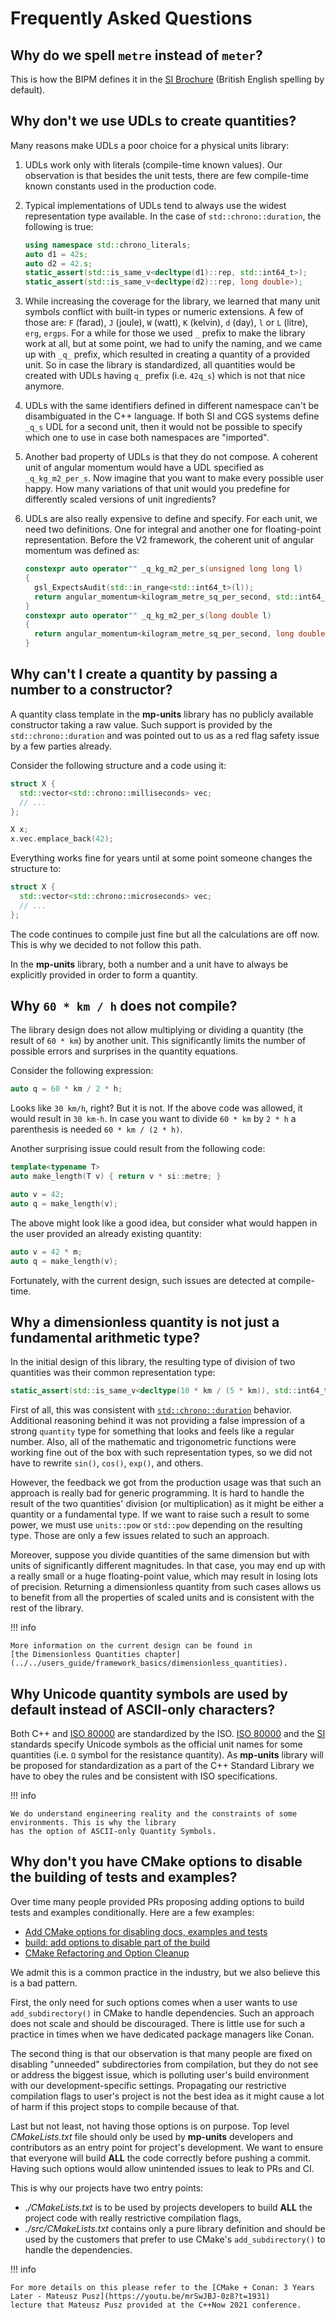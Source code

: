 # Frequently Asked Questions

## Why do we spell `metre` instead of `meter`?

This is how the BIPM defines it in the [SI Brochure](../../appendix/references/#SIBrochure)
(British English spelling by default).


## Why don't we use UDLs to create quantities?

Many reasons make UDLs a poor choice for a physical units library:

1. UDLs work only with literals (compile-time known values). Our observation is that besides
   the unit tests, there are few compile-time known constants used in the production code.
2. Typical implementations of UDLs tend to always use the widest representation type available.
   In the case of `std::chrono::duration`, the following is true:

    ```cpp
    using namespace std::chrono_literals;
    auto d1 = 42s;
    auto d2 = 42.s;
    static_assert(std::is_same_v<decltype(d1)::rep, std::int64_t>);
    static_assert(std::is_same_v<decltype(d2)::rep, long double>);
    ```

3. While increasing the coverage for the library, we learned that many unit symbols conflict  with
   built-in types or numeric extensions. A few of those are: `F` (farad), `J` (joule), `W` (watt),
   `K` (kelvin), `d` (day), `l` or `L` (litre), `erg`, `ergps`. For a while for those we used `_` prefix
   to make the library work at all, but at some point, we had to unify the naming, and we came up with `_q_`
   prefix, which resulted in creating a quantity of a provided unit. So in case the library is
   standardized, all quantities would be created with UDLs having `q_` prefix (i.e. `42q_s`)
   which is not that nice anymore.

4. UDLs with the same identifiers defined in different namespace can't be disambiguated in the C++
   language. If both SI and CGS systems define `_q_s` UDL for a second unit, then it would not be possible
   to specify which one to use in case both namespaces are "imported".

5. Another bad property of UDLs is that they do not compose. A coherent unit of angular momentum would
   have a UDL specified as `_q_kg_m2_per_s`. Now imagine that you want to make every possible user happy.
   How many variations of that unit would you predefine for differently scaled versions of unit ingredients?

6. UDLs are also really expensive to define and specify. For each unit, we need two definitions. One for
   integral and another one for floating-point representation. Before the V2 framework, the coherent unit of
   angular momentum was defined as:

    ```cpp
    constexpr auto operator"" _q_kg_m2_per_s(unsigned long long l)
    {
      gsl_ExpectsAudit(std::in_range<std::int64_t>(l));
      return angular_momentum<kilogram_metre_sq_per_second, std::int64_t>(static_cast<std::int64_t>(l));
    }
    constexpr auto operator"" _q_kg_m2_per_s(long double l)
    {
      return angular_momentum<kilogram_metre_sq_per_second, long double>(l);
    }
    ```


## Why can't I create a quantity by passing a number to a constructor?

A quantity class template in the **mp-units** library has no publicly available constructor taking a raw value.
Such support is provided by the `std::chrono::duration` and was pointed out to us as a red flag safety issue
by a few parties already.

Consider the following structure and a code using it:

```cpp
struct X {
  std::vector<std::chrono::milliseconds> vec;
  // ...
};
```

```cpp
X x;
x.vec.emplace_back(42);
```

Everything works fine for years until at some point someone changes the structure to:

```cpp
struct X {
  std::vector<std::chrono::microseconds> vec;
  // ...
};
```

The code continues to compile just fine but all the calculations are off now. This is why we decided to not
follow this path.

In the **mp-units** library, both a number and a unit have to always be explicitly provided in order to
form a quantity.


## Why `60 * km / h` does not compile?

The library design does not allow multiplying or dividing a quantity (the result of `60 * km`)
by another unit. This significantly limits the number of possible errors and surprises in the
quantity equations.

Consider the following expression:

```cpp
auto q = 60 * km / 2 * h;
```

Looks like `30 km/h`, right? But it is not. If the above code was allowed, it would result
in `30 km⋅h`. In case you want to divide `60 * km` by `2 * h` a parenthesis is needed
`60 * km / (2 * h)`.

Another surprising issue could result from the following code:

```cpp
template<typename T>
auto make_length(T v) { return v * si::metre; }

auto v = 42;
auto q = make_length(v);
```

The above might look like a good idea, but consider what would happen in the user provided
an already existing quantity:

```cpp
auto v = 42 * m;
auto q = make_length(v);
```

Fortunately, with the current design, such issues are detected at compile-time.


## Why a dimensionless quantity is not just a fundamental arithmetic type?

In the initial design of this library, the resulting type of division of two quantities was their
common representation type:

```cpp
static_assert(std::is_same_v<decltype(10 * km / (5 * km)), std::int64_t>);
```

First of all, this was consistent with
[`std::chrono::duration`](https://en.cppreference.com/w/cpp/chrono/duration/operator_arith4) behavior.
Additional reasoning behind it was not providing a false impression of a strong `quantity` type for
something that looks and feels like a regular number. Also, all of the mathematic and trigonometric functions
were working fine out of the box with such representation types, so we did not have to rewrite
`sin()`, `cos()`, `exp()`, and others.

However, the feedback we got from the production usage was that such an approach is really bad for generic
programming. It is hard to handle the result of the two quantities' division (or multiplication) as
it might be either a quantity or a fundamental type. If we want to raise such a result to some power, we
must use `units::pow` or `std::pow` depending on the resulting type. Those are only a few issues related
to such an approach.

Moreover, suppose you divide quantities of the same dimension but with units of significantly different
magnitudes. In that case, you may end up with a really small or a huge floating-point value, which may result
in losing lots of precision. Returning a dimensionless quantity from such cases allows us to benefit from
all the properties of scaled units and is consistent with the rest of the library.

!!! info

    More information on the current design can be found in
    [the Dimensionless Quantities chapter](../../users_guide/framework_basics/dimensionless_quantities).


## Why Unicode quantity symbols are used by default instead of ASCII-only characters?

Both C++ and [ISO 80000](../../appendix/references/#ISO80000) are standardized by the ISO.
[ISO 80000](../../appendix/references/#ISO80000) and the [SI](../../appendix/references/#SIBrochure)
standards specify Unicode symbols as the official unit names for some quantities
(i.e. `Ω` symbol for the resistance quantity).
As **mp-units** library will be proposed for standardization as a part of the C++ Standard Library
we have to obey the rules and be consistent with ISO specifications.

!!! info

    We do understand engineering reality and the constraints of some environments. This is why the library
    has the option of ASCII-only Quantity Symbols.


## Why don't you have CMake options to disable the building of tests and examples?

Over time many people provided PRs proposing adding options to build tests and examples conditionally.
Here are a few examples:

- [Add CMake options for disabling docs, examples and tests](https://github.com/mpusz/mp-units/pull/124)
- [build: add options to disable part of the build](https://github.com/mpusz/mp-units/pull/402)
- [CMake Refactoring and Option Cleanup](https://github.com/mpusz/mp-units/pull/456)

We admit this is a common practice in the industry, but we also believe this is a bad pattern.

First, the only need for such options comes when a user wants to use `add_subdirectory()` in CMake
to handle dependencies. Such an approach does not scale and should be discouraged. There is little
use for such a practice in times when we have dedicated package managers like Conan.

The second thing is that our observation is that many people are fixed on disabling "unneeded" subdirectories
from compilation, but they do not see or address the biggest issue, which is polluting user's build
environment with our development-specific settings. Propagating our restrictive compilation flags to user's
project is not the best idea as it might cause a lot of harm if this project stops to compile
because of that.

Last but not least, not having those options is on purpose. Top level _CMakeLists.txt_ file should only
be used by **mp-units** developers and contributors as an entry point for project's development.
We want to ensure that everyone will build **ALL** the code correctly before pushing a commit. Having
such options would allow unintended issues to leak to PRs and CI.

This is why our projects have two entry points:

- _./CMakeLists.txt_ is to be used by projects developers to build **ALL** the project code with really
  restrictive compilation flags,
- _./src/CMakeLists.txt_ contains only a pure library definition and should be used by the customers
  that prefer to use CMake's `add_subdirectory()` to handle the dependencies.

!!! info

    For more details on this please refer to the [CMake + Conan: 3 Years Later - Mateusz Pusz](https://youtu.be/mrSwJBJ-0z8?t=1931)
    lecture that Mateusz Pusz provided at the C++Now 2021 conference.
